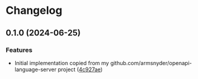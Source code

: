 # Changelog

## 0.1.0 (2024-06-25)


### Features

* Initial implementation copied from my github.com/armsnyder/openapi-language-server project ([4c927ae](https://github.com/armsnyder/lsp/commit/4c927aef07d8ed4149ae25d738a39f6d58d9087a))
